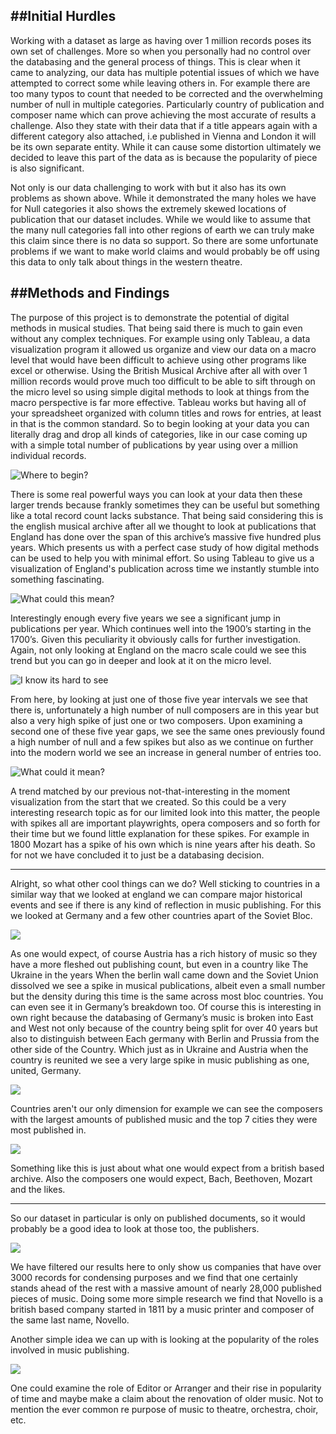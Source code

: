 
##Initial Hurdles
---
Working with a dataset as large as having over 1 million records poses its own set of challenges. More so when you personally had no control over the databasing and the general process of things. This is clear when it came to analyzing, our data has multiple potential issues of which we have attempted to correct some while leaving others in. For example there are too many typos to count that needed to be corrected and the overwhelming number of null in multiple categories. Particularly country of publication and composer name which can prove achieving the most accurate of results a challenge. Also they state with their data that if a title appears again with a different category also attached, i.e published in Vienna and London it will be its own separate entity. While it can cause some distortion ultimately we decided to leave this part of the data as is because the popularity of piece is also significant.

Not only is our data challenging to work with but it also has its own problems as shown above. While it demonstrated the many holes we have for Null categories it also shows the extremely skewed locations of publication that our dataset includes. While we would like to assume that the many null categories fall into other regions of earth we can truly make this claim since there is no data so support. So there are some unfortunate problems if we want to make world claims and would probably be off using this data to only talk about things in the western theatre.

##Methods and Findings
---
The purpose of this project is to demonstrate the potential of digital methods in musical studies. That being said there is much to gain even without any complex techniques. For example using only Tableau, a data visualization program it allowed us organize and view our data on a macro level that would have been difficult to achieve using other programs like excel or otherwise. Using the British Musical Archive after all with over 1 million records would prove much too difficult to be able to sift through on the micro level so using simple digital methods to look at things from the macro perspective is far more effective.  Tableau works but having all of your spreadsheet organized with column titles and rows for entries, at least in that is the common standard. So to begin looking at your data you can literally drag and drop all kinds of categories, like in our case coming up with a simple total number of publications by year using over a million individual records.


![Where to begin?](http://imgur.com/z0cajp5.png)


There is some real powerful ways you can look at your data then these larger trends because frankly sometimes they can be useful but something like a total record count lacks substance. That being said considering this is the english musical archive after all we thought to look at publications that England has done over the span of this archive’s massive five hundred plus years. Which presents us with a perfect case study of how digital methods can be used to help you with minimal effort. So using Tableau to give us a visualization of England's publication across time we instantly stumble into something fascinating.

![What could this mean?](http://imgur.com/9vix56l.png)


Interestingly enough every five years we see a significant jump in publications per year. Which continues well into the 1900’s starting in the 1700’s. Given this peculiarity it obviously calls for further investigation. Again, not only looking at England on the macro scale could we see this trend but you can go in deeper and look at it on the micro level.


![I know its hard to see](http://imgur.com/hvkIEsk.png)


From here, by looking at just one of those five year intervals we see that there is, unfortunately a high number of null composers are in this year but also a very high spike of just one or two composers. Upon examining a second one of these five year gaps, we see the same ones previously found a high number of null and a few spikes but also as we continue on further into the modern world we see an increase in general number of entries too.


![What could it mean?](http://imgur.com/uNlf2dN.png)


A trend matched by our previous not-that-interesting in the moment visualization from the start that we created. So this could be a very interesting research topic as for our limited look into this matter, the people with spikes all are important playwrights, opera composers and so forth for their time but we found little explanation for these spikes. For example in 1800 Mozart has a spike of his own which is nine years after his death. So for not we have concluded it to just be a databasing decision.

---
Alright, so what other cool things can we do? Well sticking to countries in a similar way that we looked at england we can compare major historical events and see if there is any kind of reflection in music publishing. For this we looked at Germany and a few other countries apart of the Soviet Bloc.


![](http://imgur.com/12OQoLt.png)


 As one would expect, of course Austria has a rich history of music so they have a more fleshed out publishing count, but even in a country like The Ukraine in the years When the berlin wall came down and the Soviet Union dissolved we see a spike in musical publications, albeit even a small number but the density during this time is the same across most bloc countries. You can even see it in Germany’s breakdown too. Of course this is interesting in own right because the databasing of Germany’s music is broken into East and West not only because of the country being split for over 40 years but also to distinguish between Each germany with Berlin and Prussia from the other side of the Country. Which just as in Ukraine and Austria when the country is reunited we see a very large spike in music publishing as one, united, Germany.


![](http://imgur.com/ZpD0oCX.png)


Countries aren't our only dimension for example we can see the composers with the largest amounts of published music and the top 7 cities they were most published in.


![](http://imgur.com/evOuMhU.png)


Something like this is just about what one would expect from a british based archive. Also the composers one would expect, Bach, Beethoven, Mozart and the likes.

---

So our dataset in particular is only on published documents, so it would probably be a good idea to look at those too, the publishers.


![](http://imgur.com/if2aNji.png)


We have filtered our results here to only show us companies that have over 3000 records for condensing purposes and we find that one certainly stands ahead of the rest with a massive amount of nearly 28,000 published pieces of music. Doing some more simple research we find that Novello is a british based company started in 1811 by a music printer and composer of the same last name, Novello.

Another simple idea we can up with is looking at the popularity of the roles involved in music publishing.


![](http://imgur.com/VzDy5LZ.png)


One could examine the role of Editor or Arranger and their rise in popularity of time and maybe make a claim about the renovation of older music. Not to mention the ever common re purpose of music to theatre, orchestra, choir, etc.
